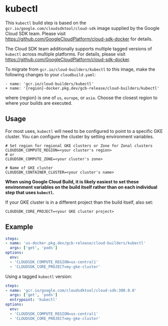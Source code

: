# kubectl

This `kubectl` build step is based on the
`gcr.io/google.com/cloudsdktool/cloud-sdk` image supplied by the Google Cloud
SDK team.  Please visit https://github.com/GoogleCloudPlatform/cloud-sdk-docker
for details.

The Cloud SDK team additionally supports multiple tagged versions of `kubectl`
across multiple platforms. For details, please visit
https://github.com/GoogleCloudPlatform/cloud-sdk-docker.

To migrate from `gcr.io/cloud-builders/kubectl` to this image, make the following
changes to your `cloudbuild.yaml`:

```
- name: 'gcr.io/cloud-builders/kubectl'
+ name: '{region}-docker.pkg.dev/gcb-release/cloud-builders/kubectl'
```

where {region} is one of `us`, `europe`, or `asia`. Choose the closest region to
where your builds are executed.

## Usage

For most uses, `kubectl` will need to be configured to point to a specific GKE
cluster. You can configure the cluster by setting environment variables.

    # Set region for regional GKE clusters or Zone for Zonal clusters
    CLOUDSDK_COMPUTE_REGION=<your cluster's region>
    # or
    CLOUDSDK_COMPUTE_ZONE=<your cluster's zone>

    # Name of GKE cluster
    CLOUDSDK_CONTAINER_CLUSTER=<your cluster's name>

**When using Google Cloud Build, it is likely easiest to set these environment
variables on the build itself rather than on each individual step that uses
`kubectl`.**

If your GKE cluster is in a different project than the build itself, also set:
```
CLOUDSDK_CORE_PROJECT=<your GKE cluster project>
```

## Example

```yaml
steps:
- name: 'us-docker.pkg.dev/gcb-release/cloud-builders/kubectl'
  args: ['get', 'pods']
options:
  env:
  - 'CLOUDSDK_COMPUTE_REGION=us-central1'
  - 'CLOUDSDK_CORE_PROJECT=my-gke-cluster'
```

Using a tagged `kubectl` version:
```yaml
steps:
- name: 'gcr.io/google.com/cloudsdktool/cloud-sdk:300.0.0'
  args: ['get', 'pods']
  entrypoint: 'kubectl'
options:
  env:
  - 'CLOUDSDK_COMPUTE_REGION=us-central1'
  - 'CLOUDSDK_CORE_PROJECT=my-gke-cluster'
```
